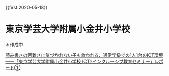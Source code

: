 {{first:2020-05-18}}

# 東京学芸大学附属小金井小学校
＊作成中

[読み書きの困難さに気づかれない子も救われる、通常学級での1人1台のICT環境
――「東京学芸大学附属小金井小学校 ICT×インクルーシブ教育セミナー」レポート①](https://www.watch.impress.co.jp/kodomo_it/teachers/1198665.html)